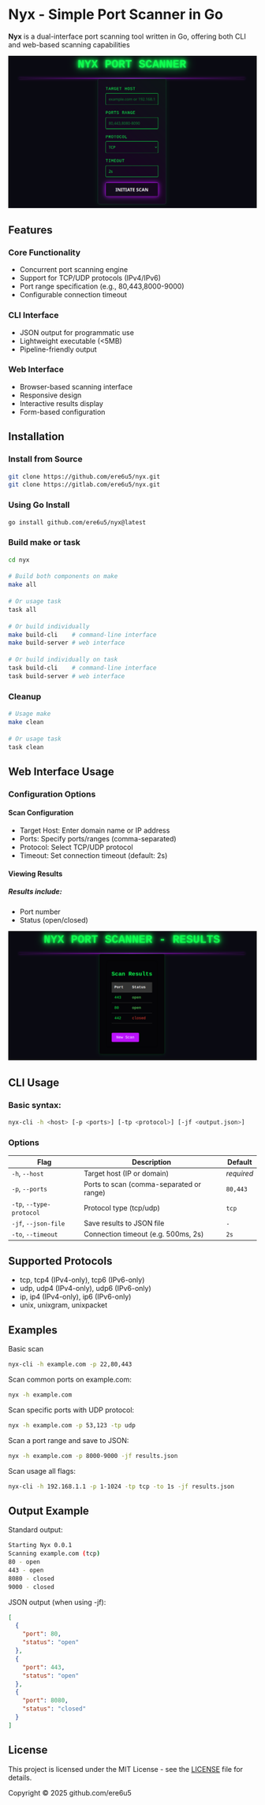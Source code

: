 # Nyx - Simple Port Scanner in Go

**Nyx** is a dual-interface port scanning tool written in Go, offering both CLI and web-based scanning capabilities

![Nyx Web Interface](screenshots/web-interface.png)

## Features

### Core Functionality
- Concurrent port scanning engine
- Support for TCP/UDP protocols (IPv4/IPv6)
- Port range specification (e.g., 80,443,8000-9000)
- Configurable connection timeout

### CLI Interface
- JSON output for programmatic use
- Lightweight executable (<5MB)
- Pipeline-friendly output

### Web Interface
- Browser-based scanning interface
- Responsive design
- Interactive results display
- Form-based configuration


## Installation

### Install from Source
```bash
git clone https://github.com/ere6u5/nyx.git
git clone https://gitlab.com/ere6u5/nyx.git

```

### Using Go Install
```bash
go install github.com/ere6u5/nyx@latest
```

### Build make or task
```bash
cd nyx

# Build both components on make
make all

# Or usage task
task all

# Or build individually
make build-cli    # command-line interface
make build-server # web interface

# Or build individually on task
task build-cli    # command-line interface
task build-server # web interface
```

### Cleanup
```bash
# Usage make
make clean

# Or usage task
task clean
```

## Web Interface Usage

### Configuration Options

#### Scan Configuration
- Target Host: Enter domain name or IP address
- Ports: Specify ports/ranges (comma-separated)
- Protocol: Select TCP/UDP protocol
- Timeout: Set connection timeout (default: 2s)

#### Viewing Results

##### Results include:
- Port number
- Status (open/closed)

![Check result](screenshots/check-result.png)


## CLI Usage

### Basic syntax:
```bash
nyx-cli -h <host> [-p <ports>] [-tp <protocol>] [-jf <output.json>]
```


### Options

| Flag               | Description                              | Default   |
|--------------------|------------------------------------------|-----------|
| `-h`, `--host`     | Target host (IP or domain)               | *required*|
| `-p`, `--ports`    | Ports to scan (comma-separated or range) | `80,443`  |
| `-tp`, `--type-protocol` | Protocol type (tcp/udp)            | `tcp`     |
| `-jf`, `--json-file`	| Save results to JSON file	            | `- `      |
| `-to`, `--timeout` 	|Connection timeout (e.g. 500ms, 2s)	| `2s`      |

## Supported Protocols
- tcp, tcp4 (IPv4-only), tcp6 (IPv6-only)
- udp, udp4 (IPv4-only), udp6 (IPv6-only)
- ip, ip4 (IPv4-only), ip6 (IPv6-only)
- unix, unixgram, unixpacket

## Examples

Basic scan
```bash
nyx-cli -h example.com -p 22,80,443
```

Scan common ports on example.com:
```bash
nyx -h example.com
```

Scan specific ports with UDP protocol:
```bash
nyx -h example.com -p 53,123 -tp udp
```

Scan a port range and save to JSON:
```bash
nyx -h example.com -p 8000-9000 -jf results.json
```

Scan usage all flags:
```bash
nyx-cli -h 192.168.1.1 -p 1-1024 -tp tcp -to 1s -jf results.json
```

## Output Example
Standard output:
```bash
Starting Nyx 0.0.1
Scanning example.com (tcp)
80 - open
443 - open
8080 - closed
9000 - closed
```
JSON output (when using -jf):
```json
[
  {
    "port": 80,
    "status": "open"
  },
  {
    "port": 443,
    "status": "open"
  },
  {
    "port": 8080,
    "status": "closed"
  }
]
```

## License
This project is licensed under the MIT License - see the [LICENSE](LICENSE) file for details.

Copyright © 2025 github.com/ere6u5